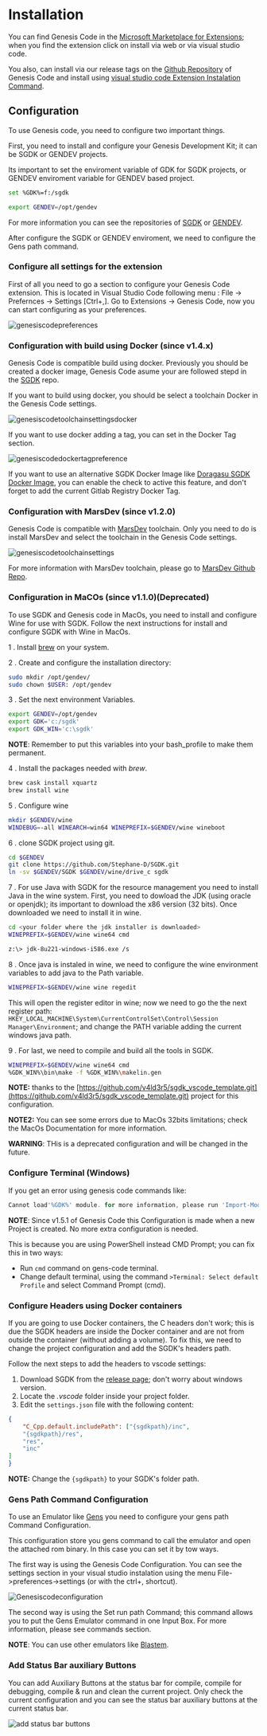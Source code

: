 # Installation

 You can find Genesis Code in the [Microsoft Marketplace for Extensions](https://marketplace.visualstudio.com/items?itemName=zerasul.genesis-code); when you find the extension click on install via web or via visual studio code.

 You also, can install via our release tags on the [Github Repository](https://github.com/zerasul/genesis-code) of Genesis Code and install using [visual studio code Extension Instalation Command](https://vscode-docs.readthedocs.io/en/stable/extensions/install-extension/).

## Configuration

 To use Genesis code, you need to configure two important things.

 First, you need to install and configure your Genesis Development Kit; it can be SGDK or GENDEV projects.

 Its important to set the enviroment variable of GDK for SGDK projects, or GENDEV enviroment variable for GENDEV based project.

```bash
set %GDK%=f:/sgdk
```

```bash
export GENDEV=/opt/gendev
```


For more information you can see the repositories of [SGDK](https://github.com/Stephane-D/SGDK) or [GENDEV](https://github.com/kubilus1/gendev).

After configure the SGDK or GENDEV enviroment, we need to configure the Gens path command.

### Configure all settings for the extension

First of all you need to go a section to configure your Genesis Code extension.
This is located in Visual Studio Code following menu : File -> Prefernces -> Settings [Ctrl+,].
Go to Extensions -> Genesis Code, now you can start configuring as your preferences.

![genesiscodepreferences](img/genesiscodepreferences.png)

### Configuration with build using Docker (since v1.4.x)

Genesis Code is compatible build using docker. 
Previously you should be created a docker image, Genesis Code asume your are followed stepd in the [SGDK](https://github.com/Stephane-D/SGDK) repo.

If you want to build using docker, you should be select a toolchain Docker in the Genesis Code settings.

![genesiscodetoolchainsettingsdocker](img/genesiscodeconfigtoolchaindocker.png)

If you want to use docker adding a tag, you can set in the Docker Tag section.

![genesiscodedockertagpreference](img/genesiscodedockertagpreference.png)

If you want to use an alternative SGDK Docker Image like [Doragasu SGDK Docker Image](https://gitlab.com/doragasu/docker-sgdk), you can enable the check to active this feature, and don't forget to add the current Gitlab Registry Docker Tag.


### Configuration with MarsDev (since v1.2.0)

Genesis Code is compatible with [MarsDev](https://github.com/andwn/marsdev) toolchain. Only you need to do is install MarsDev and select the toolchain in the Genesis Code settings.

![genesiscodetoolchainsettings](img/genesiscodeconfigtoolchain.png)

For more information with MarsDev toolchain, please go to [MarsDev Github Repo](https://github.com/andwn/marsdev).

### Configuration in MaCOs (since v1.1.0)(Deprecated)

To use SGDK and Genesis code in MacOs, you need to install and configure Wine for use with SGDK. Follow the next instructions for install and configure SGDK with Wine in MacOs.

1 . Install [brew](https://brew.sh/index) on your system.

2 . Create and configure the installation directory:

```bash
sudo mkdir /opt/gendev/
sudo chown $USER: /opt/gendev
```

3 . Set the next environment Variables.

```bash
export GENDEV=/opt/gendev
export GDK='c:/sgdk'
export GDK_WIN='c:\sgdk'
```

**NOTE**: Remember to put this variables into your bash_profile to make them permanent.

4 . Install the packages needed with _brew_.

```bash
brew cask install xquartz
brew install wine
```

5 . Configure wine

```bash
mkdir $GENDEV/wine
WINDEBUG=-all WINEARCH=win64 WINEPREFIX=$GENDEV/wine wineboot
```

6 . clone SGDK project using git.

```bash
cd $GENDEV
git clone https://github.com/Stephane-D/SGDK.git
ln -sv $GENDEV/SGDK $GENDEV/wine/drive_c sgdk
```

7 . For use Java with SGDK for the resource management you need to install Java in the wine system. First, you need to dowload the JDK (using oracle or openjdk); its important to download the x86 version (32 bits). Once downloaded we need to install it in wine.

```bash
cd <your folder where the jdk installer is downloaded>
WINEPREFIX=$GENDEV/wine wine64 cmd
```

```bash
z:\> jdk-8u221-windows-i586.exe /s
```

8 . Once java is instaled in wine, we need to configure the wine environment variables to add java to the Path variable.

```bash
WINEPREFIX=$GENDEV/wine wine regedit
```

This will open the register editor in wine; now we need to go the the next register path: ```HKEY_LOCAL_MACHINE\System\CurrentControlSet\Control\Session Manager\Environment```; and change the PATH variable adding the current windows java path.

9 . For last, we need to compile and build all the tools in SGDK.

```bash
WINEPREFIX=$GENDEV/wine wine64 cmd
%GDK_WIN%\bin\make -f %GDK_WIN%\makelin.gen
```

**NOTE:** thanks to the [https://github.com/v4ld3r5/sgdk_vscode_template.git](https://github.com/v4ld3r5/sgdk_vscode_template.git) project for this configuration.

**NOTE2:** You can see some errors due to MacOs 32bits limitations; check the MacOs Documentation for more information.

**WARNING**: THis is a deprecated configuration and will be changed in the future.

### Configure Terminal (Windows)

If you get an error using genesis code commands like:

```powershell
Cannot load'%GDK%' module. for more information, please run 'Import-Module %GDK%'.
```

**NOTE**: Since v1.5.1 of Genesis Code this Configuration is made when a new Project is created. No more extra configuration is needed.

This is because you are using PowerShell instead CMD Prompt; you can fix this in two ways:

* Run ```cmd``` command on gens-code terminal.
* Change default terminal, using the command ```>Terminal: Select default Profile``` and select Command Prompt (cmd).

### Configure Headers using Docker containers

If you are going to use Docker containers, the C headers don't work; this is due the SGDK headers are inside the Docker container and are not from outside the container (without adding a volume). To fix this, we need to change the project configuration and add the SGDK's headers path.

Follow the next steps to add the headers to vscode settings:

1. Download SGDK from the [release page](https://github.com/Stephane-D/SGDK/releases); don't worry about windows version.
2. Locate the _.vscode_ folder inside your project folder.
3. Edit the ```settings.json``` file with the following content:

```json
{ 
    "C_Cpp.default.includePath": ["{sgdkpath}/inc",
    "{sgdkpath}/res",
    "res",
    "inc"
]
}
```

**NOTE:** Change the ```{sgdkpath}``` to your SGDK's folder path.

### Gens Path Command Configuration

To use an Emulator like [Gens](http://gens.me/) you need to configure your gens path Command Configuration.

This configuration store you gens command to call the emulator and open the attached rom binary. In this case you can set it by tow ways.

The first way is using the Genesis Code Configuration. You can see the settings section in your visual studio instalation using the menu File->preferences->settings (or with the ctrl+, shortcut).

![Genesiscodeconfiguration](img/genscodesettings.png)

The second way is using the Set run path Command; this command allows you to put the Gens Emulator command in one Input Box. For more information, please see commands section.

**NOTE**: You can use other emulators like [Blastem](https://www.retrodev.com/blastem/).

### Add Status Bar auxiliary Buttons

You can add Auxiliary Buttons at the status bar for compile, compile for debugging, compile & run and clean the current project. Only check the current configuration and you can see the status bar auxiliary buttons at the current status bar.

![add status bar buttons](img/statusbar.png)